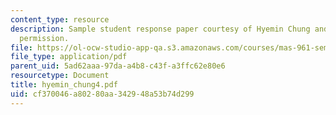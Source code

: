 ```yaml
---
content_type: resource
description: Sample student response paper courtesy of Hyemin Chung and used with
  permission.
file: https://ol-ocw-studio-app-qa.s3.amazonaws.com/courses/mas-961-seminar-on-deep-engagement-fall-2004/cf370046a80280aa342948a53b74d299_hyemin_chung4.pdf
file_type: application/pdf
parent_uid: 5ad62aaa-97da-a4b8-c43f-a3ffc62e80e6
resourcetype: Document
title: hyemin_chung4.pdf
uid: cf370046-a802-80aa-3429-48a53b74d299
---
```

